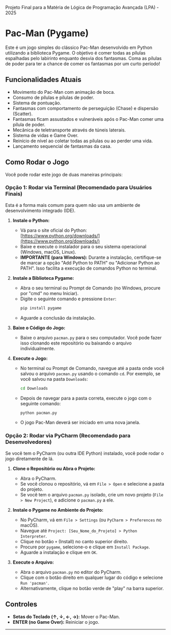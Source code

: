 Projeto Final para a Matéria de Lógica de Programação Avançada (LPA) - 2025

# Pac-Man (Pygame)

Este é um jogo simples do clássico Pac-Man desenvolvido em Python utilizando a biblioteca Pygame. O objetivo é comer todas as pílulas espalhadas pelo labirinto enquanto desvia dos fantasmas. Coma as pílulas de poder para ter a chance de comer os fantasmas por um curto período!

## Funcionalidades Atuais

* Movimento do Pac-Man com animação de boca.
* Consumo de pílulas e pílulas de poder.
* Sistema de pontuação.
* Fantasmas com comportamento de perseguição (Chase) e dispersão (Scatter).
* Fantasmas ficam assustados e vulneráveis após o Pac-Man comer uma pílula de poder.
* Mecânica de teletransporte através de túneis laterais.
* Sistema de vidas e Game Over.
* Reinício de nível ao coletar todas as pílulas ou ao perder uma vida.
* Lançamento sequencial de fantasmas da casa.

## Como Rodar o Jogo

Você pode rodar este jogo de duas maneiras principais:

### Opção 1: Rodar via Terminal (Recomendado para Usuários Finais)

Esta é a forma mais comum para quem não usa um ambiente de desenvolvimento integrado (IDE).

1.  **Instale o Python:**
    * Vá para o site oficial do Python: [https://www.python.org/downloads/](https://www.python.org/downloads/)
    * Baixe e execute o instalador para o seu sistema operacional (Windows, macOS, Linux).
    * **IMPORTANTE (para Windows):** Durante a instalação, certifique-se de marcar a opção "Add Python to PATH" ou "Adicionar Python ao PATH". Isso facilita a execução de comandos Python no terminal.

2.  **Instale a Biblioteca Pygame:**
    * Abra o seu terminal ou Prompt de Comando (no Windows, procure por "cmd" no menu Iniciar).
    * Digite o seguinte comando e pressione `Enter`:
        ```bash
        pip install pygame
        ```
    * Aguarde a conclusão da instalação.

3.  **Baixe o Código do Jogo:**
    * Baixe o arquivo `pacman.py` para o seu computador. Você pode fazer isso clonando este repositório ou baixando o arquivo individualmente.

4.  **Execute o Jogo:**
    * No terminal ou Prompt de Comando, navegue até a pasta onde você salvou o arquivo `pacman.py` usando o comando `cd`. Por exemplo, se você salvou na pasta `Downloads`:
        ```bash
        cd Downloads
        ```
    * Depois de navegar para a pasta correta, execute o jogo com o seguinte comando:
        ```bash
        python pacman.py
        ```
    * O jogo Pac-Man deverá ser iniciado em uma nova janela.

### Opção 2: Rodar via PyCharm (Recomendado para Desenvolvedores)

Se você tem o PyCharm (ou outra IDE Python) instalado, você pode rodar o jogo diretamente de lá.

1.  **Clone o Repositório ou Abra o Projeto:**
    * Abra o PyCharm.
    * Se você clonou o repositório, vá em `File > Open` e selecione a pasta do projeto.
    * Se você tem o arquivo `pacman.py` isolado, crie um novo projeto (`File > New Project`), e adicione o `pacman.py` a ele.

2.  **Instale o Pygame no Ambiente do Projeto:**
    * No PyCharm, vá em `File > Settings` (ou `PyCharm > Preferences` no macOS).
    * Navegue até `Project: [Seu_Nome_do_Projeto] > Python Interpreter`.
    * Clique no botão `+` (Install) no canto superior direito.
    * Procure por `pygame`, selecione-o e clique em `Install Package`.
    * Aguarde a instalação e clique em `OK`.

3.  **Execute o Arquivo:**
    * Abra o arquivo `pacman.py` no editor do PyCharm.
    * Clique com o botão direito em qualquer lugar do código e selecione `Run 'pacman'`.
    * Alternativamente, clique no botão verde de "play" na barra superior.

## Controles

* **Setas do Teclado (↑, ↓, ←, →):** Mover o Pac-Man.
* **ENTER (no Game Over):** Reiniciar o jogo.

---
